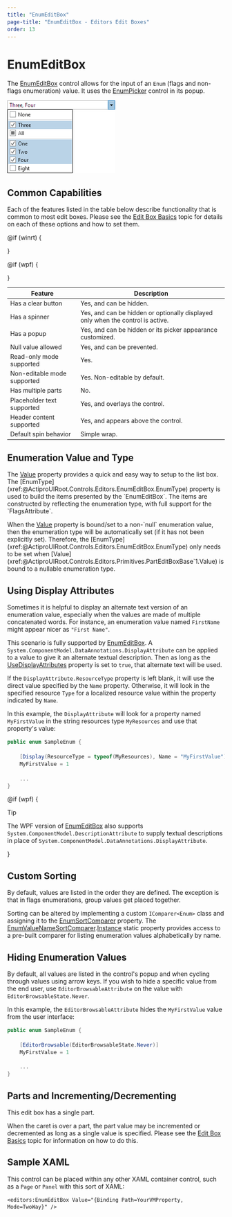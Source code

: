 ```yaml
---
title: "EnumEditBox"
page-title: "EnumEditBox - Editors Edit Boxes"
order: 13
---
```

# EnumEditBox

The [EnumEditBox](xref:@ActiproUIRoot.Controls.Editors.EnumEditBox) control allows for the input of an `Enum` (flags and non-flags enumeration) value.  It uses the [EnumPicker](../pickers/enumpicker.md) control in its popup.

![Screenshot](../images/enumeditbox-opened.png)

## Common Capabilities

Each of the features listed in the table below describe functionality that is common to most edit boxes.  Please see the [Edit Box Basics](parteditboxbase.md) topic for details on each of these options and how to set them.

<table>
<thead>

<tr>
<th>Feature</th>
<th>Description</th>
</tr>

</thead>
<tbody>

@if (winrt) {
<tr>
<td>Has a clear button</td>
<td>Yes, and can be hidden.</td>
</tr>
}

@if (wpf) {
<tr>
<td>Has a spinner</td>
<td>Yes, and can be hidden or optionally displayed only when the control is active.</td>
</tr>
}

<tr>
<td>Has a popup</td>
<td>Yes, and can be hidden or its picker appearance customized.</td>
</tr>

<tr>
<td>Null value allowed</td>
<td>Yes, and can be prevented.</td>
</tr>

<tr>
<td>Read-only mode supported</td>
<td>Yes.</td>
</tr>

<tr>
<td>Non-editable mode supported</td>
<td>Yes.  Non-editable by default.</td>
</tr>

<tr>
<td>Has multiple parts</td>
<td>No.</td>
</tr>

<tr>
<td>Placeholder text supported</td>
<td>Yes, and overlays the control.</td>
</tr>

<tr>
<td>Header content supported</td>
<td>Yes, and appears above the control.</td>
</tr>

<tr>
<td>Default spin behavior</td>
<td>Simple wrap.</td>
</tr>

</tbody>
</table>

## Enumeration Value and Type

The [Value](xref:@ActiproUIRoot.Controls.Editors.Primitives.PartEditBoxBase`1.Value) property provides a quick and easy way to setup to the list box.  The [EnumType](xref:@ActiproUIRoot.Controls.Editors.EnumEditBox.EnumType) property is used to build the items presented by the `EnumEditBox`. The items are constructed by reflecting the enumeration type, with full support for the `FlagsAttribute`.

When the [Value](xref:@ActiproUIRoot.Controls.Editors.Primitives.PartEditBoxBase`1.Value) property is bound/set to a non-`null` enumeration value, then the enumeration type will be automatically set (if it has not been explicitly set).  Therefore, the [EnumType](xref:@ActiproUIRoot.Controls.Editors.EnumEditBox.EnumType) only needs to be set when [Value](xref:@ActiproUIRoot.Controls.Editors.Primitives.PartEditBoxBase`1.Value) is bound to a nullable enumeration type.

## Using Display Attributes

Sometimes it is helpful to display an alternate text version of an enumeration value, especially when the values are made of multiple concatenated words.  For instance, an enumeration value named `FirstName` might appear nicer as `"First Name"`.

This scenario is fully supported by [EnumEditBox](xref:@ActiproUIRoot.Controls.Editors.EnumEditBox).  A `System.ComponentModel.DataAnnotations.DisplayAttribute` can be applied to a value to give it an alternate textual description.  Then as long as the [UseDisplayAttributes](xref:@ActiproUIRoot.Controls.Editors.EnumEditBox.UseDisplayAttributes) property is set to `true`, that alternate text will be used.

If the `DisplayAttribute.ResourceType` property is left blank, it will use the direct value specified by the `Name` property.  Otherwise, it will look in the specified resource `Type` for a localized resource value within the property indicated by `Name`.

In this example, the `DisplayAttribute` will look for a property named `MyFirstValue` in the string resources type `MyResources` and use that property's value:

```csharp
public enum SampleEnum {

	[Display(ResourceType = typeof(MyResources), Name = "MyFirstValue")]
	MyFirstValue = 1

	...
}
```

@if (wpf) {

> [!TIP]
> The WPF version of [EnumEditBox](xref:@ActiproUIRoot.Controls.Editors.EnumEditBox) also supports `System.ComponentModel.DescriptionAttribute` to supply textual descriptions in place of `System.ComponentModel.DataAnnotations.DisplayAttribute`.

}

## Custom Sorting

By default, values are listed in the order they are defined.  The exception is that in flags enumerations, group values get placed together.

Sorting can be altered by implementing a custom `IComparer<Enum>` class and assigning it to the [EnumSortComparer](xref:@ActiproUIRoot.Controls.Editors.EnumEditBox.EnumSortComparer) property.  The [EnumValueNameSortComparer](xref:@ActiproUIRoot.Controls.Editors.Primitives.EnumValueNameSortComparer).[Instance](xref:@ActiproUIRoot.Controls.Editors.Primitives.EnumValueNameSortComparer.Instance) static property provides access to a pre-built comparer for listing enumeration values alphabetically by name.

## Hiding Enumeration Values

By default, all values are listed in the control's popup and when cycling through values using arrow keys.  If you wish to hide a specific value from the end user, use `EditorBrowsableAttribute` on the value with `EditorBrowsableState.Never`.

In this example, the `EditorBrowsableAttribute` hides the `MyFirstValue` value from the user interface:

```csharp
public enum SampleEnum {

	[EditorBrowsable(EditorBrowsableState.Never)]
	MyFirstValue = 1

	...
}
```

## Parts and Incrementing/Decrementing

This edit box has a single part.

When the caret is over a part, the part value may be incremented or decremented as long as a single value is specified.  Please see the [Edit Box Basics](parteditboxbase.md) topic for information on how to do this.

## Sample XAML

This control can be placed within any other XAML container control, such as a `Page` or `Panel` with this sort of XAML:

```xaml
<editors:EnumEditBox Value="{Binding Path=YourVMProperty, Mode=TwoWay}" />
```
